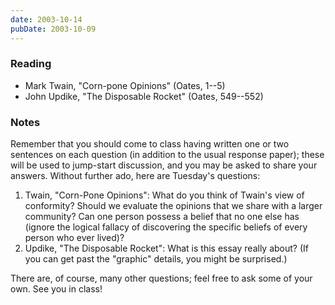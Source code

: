 ```yaml
---
date: 2003-10-14
pubDate: 2003-10-09
---
```


### Reading

* Mark Twain, "Corn-pone Opinions" (Oates, 1--5)
* John Updike, "The Disposable Rocket" (Oates, 549--552)

### Notes

Remember that you should come to class having written one or two sentences on each question (in addition to the usual response paper); these will be used to jump-start discussion, and you may be asked to share your answers. Without further ado, here are Tuesday's questions:

1. Twain, "Corn-Pone Opinions": What do you think of Twain's view of conformity? Should we evaluate the opinions that we share with a larger community? Can one person possess a belief that no one else has (ignore the logical fallacy of discovering the specific beliefs of every person who ever lived)?
2. Updike, "The Disposable Rocket": What is this essay really about? (If you can get past the "graphic" details, you might be surprised.)

There are, of course, many other questions; feel free to ask some of your own. See you in class!
